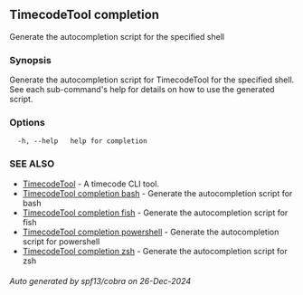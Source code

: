 ## TimecodeTool completion

Generate the autocompletion script for the specified shell

### Synopsis

Generate the autocompletion script for TimecodeTool for the specified shell.
See each sub-command's help for details on how to use the generated script.


### Options

```
  -h, --help   help for completion
```

### SEE ALSO

* [TimecodeTool](TimecodeTool.md)	 - A timecode CLI tool.
* [TimecodeTool completion bash](TimecodeTool_completion_bash.md)	 - Generate the autocompletion script for bash
* [TimecodeTool completion fish](TimecodeTool_completion_fish.md)	 - Generate the autocompletion script for fish
* [TimecodeTool completion powershell](TimecodeTool_completion_powershell.md)	 - Generate the autocompletion script for powershell
* [TimecodeTool completion zsh](TimecodeTool_completion_zsh.md)	 - Generate the autocompletion script for zsh

###### Auto generated by spf13/cobra on 26-Dec-2024
